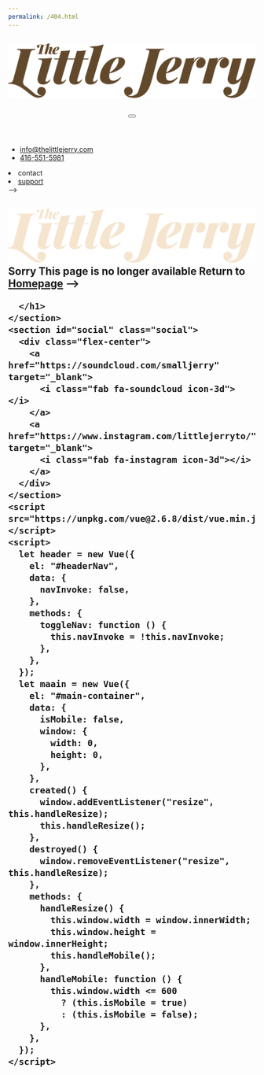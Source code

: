 ```yaml
---
permalink: /404.html
---
```


  <body>
    <section id="headerNav">
      <header class="masthead" role="banner" :class="{'isOpen' : navInvoke}">
        <div class="masthead-left">
          <h1 class="logo">
            <img src="img/TheLittleJerryLogo_brown.svg" />
          </h1>
        </div>
        <div class="masthead-right">
          <button
            @click="toggleNav"
            id="menu__icon"
            class="menu__mobile navTrigger"
            :class="{'isOpen' : navInvoke, 'white' : !navInvoke}"
          >
            <span class="navTrigger-outer">
              <span class="navTrigger-inner"></span>
            </span>
          </button>
        </div>
      </header>
      <div
        class="site-navigation"
        id="site-navigation"
        aria-hidden="true"
        :class="{ 'isOpen': navInvoke}"
      >
        <nav class="site-navigation--nav" role="navigation">
          <ul class="site-navigation--primary-links">
            <li class="site-navigation--link-container">
              <a class="link--underline" href="mailto:info@thelittlejerry.com">
                <i class="fas fa-envelope-square"></i> info@thelittlejerry.com
              </a>
            </li>
            <li class="site-navigation--link-container">
              <a class="link--underline" href="tel:416-551-5981">
                <i class="fa fa-phone-square"></i> 416-551-5981
              </a>
            </li>
          </ul>        
            <li class="site-navigation--link-container">
              <a (click)="toggleNav()" class="link--underline" routerLink="/contact" routerLinkActive="active">contact</a>
            </li>
            <li class="site-navigation--link-container">
              <a class="link--underline" href="mailto:support@niadsystems.com">support</a>
            </li>
          </ul> -->
        </nav>
    </section>
    <section id="main-container" class="main-container">
      <h1 class="heading-primary">
        <img
          src="img/TheLittleJerryLogo_white.svg"
          class="heading-primary--main"
          alt="The Little Jerry"
        />
        <!-- <span class="heading-primary--sub">Summer 2019</span> -->
        <span class="heading-primary--sub">Sorry This page is no longer available</span>
          <span class="heading-primary--sub heading-primary--sub2"
          >Return to
          <a
            href="../index.html"
            class="primary-color"
            target="_self"
            >Homepage</a
          >
          </span
        >

<script src="https://widgets.resy.com/embed.js"></script>
<script>
    resyWidget.addButton(document.getElementById('resyButton-geoYXkk2dOMPDLHWuDidW'), {"venueId":54434,"apiKey":"CJq133Pn6d0gXlCbBCrN5P9mOQXwPkA9","replace":true,});
</script> -->

      </h1>
    </section>
    <section id="social" class="social">
      <div class="flex-center">
        <a href="https://soundcloud.com/smalljerry" target="_blank">
          <i class="fab fa-soundcloud icon-3d"></i>
        </a>
        <a href="https://www.instagram.com/littlejerryto/" target="_blank">
          <i class="fab fa-instagram icon-3d"></i>
        </a>
      </div>
    </section>
    <script src="https://unpkg.com/vue@2.6.8/dist/vue.min.js"></script>
    <script>
      let header = new Vue({
        el: "#headerNav",
        data: {
          navInvoke: false,
        },
        methods: {
          toggleNav: function () {
            this.navInvoke = !this.navInvoke;
          },
        },
      });
      let maain = new Vue({
        el: "#main-container",
        data: {
          isMobile: false,
          window: {
            width: 0,
            height: 0,
          },
        },
        created() {
          window.addEventListener("resize", this.handleResize);
          this.handleResize();
        },
        destroyed() {
          window.removeEventListener("resize", this.handleResize);
        },
        methods: {
          handleResize() {
            this.window.width = window.innerWidth;
            this.window.height = window.innerHeight;
            this.handleMobile();
          },
          handleMobile: function () {
            this.window.width <= 600
              ? (this.isMobile = true)
              : (this.isMobile = false);
          },
        },
      });
    </script>

  </body>
</html>
